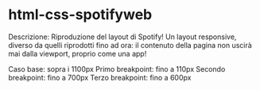 # html-css-spotifyweb

Descrizione:
Riproduzione del layout di Spotify!
Un layout responsive, diverso da quelli riprodotti fino ad ora: il contenuto della pagina non uscirà mai dalla viewport, proprio come una app!


Caso base: sopra i 1100px
Primo breakpoint: fino a 110px
Secondo breakpoint: fino a 700px
Terzo breakpoint: fino a 600px
